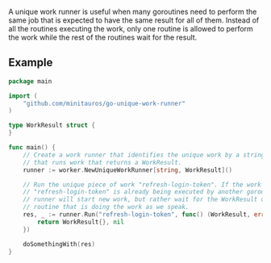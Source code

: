 A unique work runner is useful when many goroutines need to perform the same job that is expected to have the same result for all of them. Instead of all the routines executing the work, only one routine is allowed to perform the work while the rest of the routines wait for the result.

## Example

```go
package main

import (
	"github.com/minitauros/go-unique-work-runner"
)

type WorkResult struct {
}

func main() {
	// Create a work runner that identifies the unique work by a string and 
	// that runs work that returns a WorkResult.
	runner := worker.NewUniqueWorkRunner[string, WorkResult]()

	// Run the unique piece of work "refresh-login-token". If the work called 
	// "refresh-login-token" is already being executed by another goroutine, the
	// runner will start new work, but rather wait for the WorkResult of the 
	// routine that is doing the work as we speak.
	res, _ := runner.Run("refresh-login-token", func() (WorkResult, error) {
		return WorkResult{}, nil
	})

	doSomethingWith(res)
}

```

